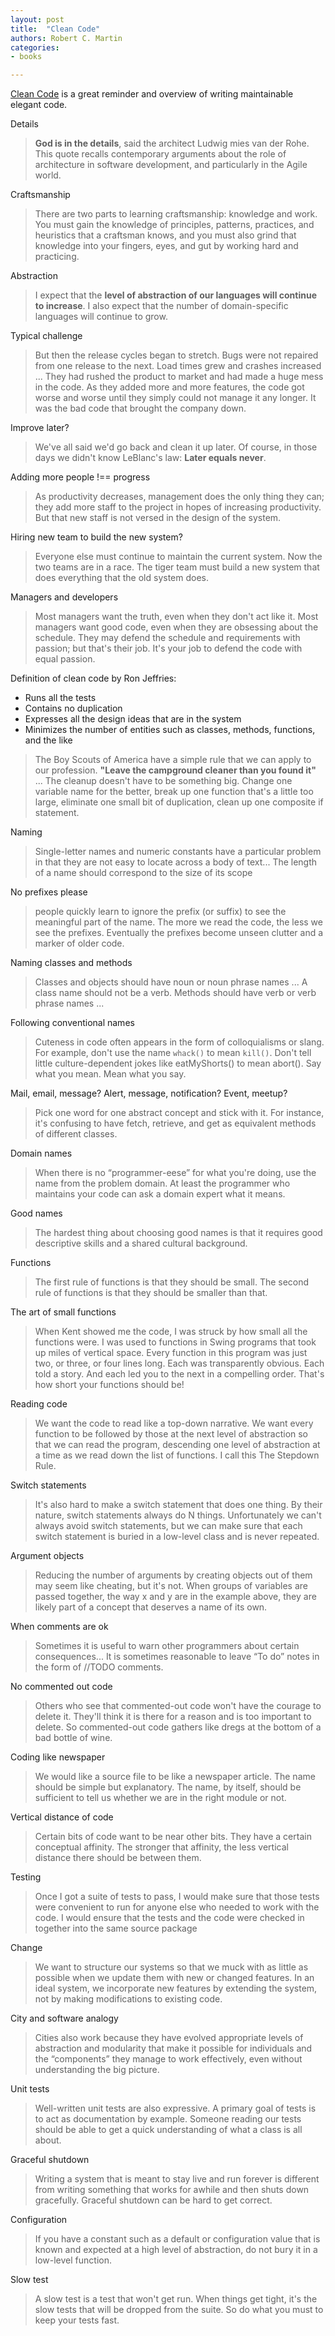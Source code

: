 ```yaml
---
layout: post
title:  "Clean Code"
authors: Robert C. Martin
categories:
- books

---
```


[Clean Code](http://www.amazon.com/Clean-Code-Handbook-Software-Craftsmanship-ebook/dp/B001GSTOAM/ref=dp_kinw_strp_1) is a great reminder and overview of writing maintainable elegant code.

Details

> **God is in the details**, said the architect Ludwig mies van der Rohe. This quote recalls contemporary arguments about the role of architecture in software development, and particularly in the Agile world.

Craftsmanship

> There are two parts to learning craftsmanship: knowledge and work. You must gain the knowledge of principles, patterns, practices, and heuristics that a craftsman knows, and you must also grind that knowledge into your fingers, eyes, and gut by working hard and practicing.

Abstraction

> I expect that the **level of abstraction of our languages will continue to increase**. I also expect that the number of domain-specific languages will continue to grow.

Typical challenge

>  But then the release cycles began to stretch. Bugs were not repaired from one release to the next. Load times grew and crashes increased ... They had rushed the product to market and had made a huge mess in the code. As they added more and more features, the code got worse and worse until they simply could not manage it any longer. It was the bad code that brought the company down.

Improve later?

>  We've all said we'd go back and clean it up later. Of course, in those days we didn't know LeBlanc's law: **Later equals never**.

Adding more people !== progress

> As productivity decreases, management does the only thing they can; they add more staff to the project in hopes of increasing productivity. But that new staff is not versed in the design of the system.

Hiring new team to build the new system?

>  Everyone else must continue to maintain the current system. Now the two teams are in a race. The tiger team must build a new system that does everything that the old system does.

Managers and developers

> Most managers want the truth, even when they don't act like it. Most managers want good code, even when they are obsessing about the schedule. They may defend the schedule and requirements with passion; but that's their job. It's your job to defend the code with equal passion.

Definition of clean code by Ron Jeffries:

- Runs all the tests
- Contains no duplication
- Expresses all the design ideas that are in the system
- Minimizes the number of entities such as classes, methods, functions, and the like

> The Boy Scouts of America have a simple rule that we can apply to our profession. **"Leave the campground cleaner than you found it"** ... The cleanup doesn't have to be something big. Change one variable name for the better, break up one function that's a little too large, eliminate one small bit of duplication, clean up one composite if statement.

Naming

> Single-letter names and numeric constants have a particular problem in that they are not easy to locate across a body of text... The length of a name should correspond to the size of its scope

No prefixes please

> people quickly learn to ignore the prefix (or suffix) to see the meaningful part of the name. The more we read the code, the less we see the prefixes. Eventually the prefixes become unseen clutter and a marker of older code.

Naming classes and methods

> Classes and objects should have noun or noun phrase names ... A class name should not be a verb. Methods should have verb or verb phrase names ...

Following conventional names

> Cuteness in code often appears in the form of colloquialisms or slang. For example, don't use the name `whack()` to mean `kill()`. Don't tell little culture-dependent jokes like eatMyShorts() to mean abort(). Say what you mean. Mean what you say.

Mail, email, message? Alert, message, notification? Event, meetup?

> Pick one word for one abstract concept and stick with it. For instance, it's confusing to have fetch, retrieve, and get as equivalent methods of different classes.

Domain names

> When there is no “programmer-eese” for what you're doing, use the name from the problem domain. At least the programmer who maintains your code can ask a domain expert what it means.

Good names

> The hardest thing about choosing good names is that it requires good descriptive skills and a shared cultural background.

Functions

> The first rule of functions is that they should be small. The second rule of functions is that they should be smaller than that.

The art of small functions

> When Kent showed me the code, I was struck by how small all the functions were. I was used to functions in Swing programs that took up miles of vertical space. Every function in this program was just two, or three, or four lines long. Each was transparently obvious. Each told a story. And each led you to the next in a compelling order. That's how short your functions should be!

Reading code

> We want the code to read like a top-down narrative. We want every function to be followed by those at the next level of abstraction so that we can read the program, descending one level of abstraction at a time as we read down the list of functions. I call this The Stepdown Rule.

Switch statements

> It's also hard to make a switch statement that does one thing. By their nature, switch statements always do N things. Unfortunately we can't always avoid switch statements, but we can make sure that each switch statement is buried in a low-level class and is never repeated.

Argument objects

> Reducing the number of arguments by creating objects out of them may seem like cheating, but it's not. When groups of variables are passed together, the way x and y are in the example above, they are likely part of a concept that deserves a name of its own.

When comments are ok

> Sometimes it is useful to warn other programmers about certain consequences... It is sometimes reasonable to leave “To do” notes in the form of //TODO comments.

No commented out code

> Others who see that commented-out code won't have the courage to delete it. They'll think it is there for a reason and is too important to delete. So commented-out code gathers like dregs at the bottom of a bad bottle of wine.

Coding like newspaper

> We would like a source file to be like a newspaper article. The name should be simple but explanatory. The name, by itself, should be sufficient to tell us whether we are in the right module or not.

Vertical distance of code

> Certain bits of code want to be near other bits. They have a certain conceptual affinity. The stronger that affinity, the less vertical distance there should be between them.

Testing

> Once I got a suite of tests to pass, I would make sure that those tests were convenient to run for anyone else who needed to work with the code. I would ensure that the tests and the code were checked in together into the same source package

Change

> We want to structure our systems so that we muck with as little as possible when we update them with new or changed features. In an ideal system, we incorporate new features by extending the system, not by making modifications to existing code.

City and software analogy

> Cities also work because they have evolved appropriate levels of abstraction and modularity that make it possible for individuals and the “components” they manage to work effectively, even without understanding the big picture.

Unit tests

> Well-written unit tests are also expressive. A primary goal of tests is to act as documentation by example. Someone reading our tests should be able to get a quick understanding of what a class is all about.

Graceful shutdown

> Writing a system that is meant to stay live and run forever is different from writing something that works for awhile and then shuts down gracefully. Graceful shutdown can be hard to get correct.

Configuration

> If you have a constant such as a default or configuration value that is known and expected at a high level of abstraction, do not bury it in a low-level function.

Slow test

> A slow test is a test that won't get run. When things get tight, it's the slow tests that will be
dropped from the suite. So do what you must to keep your tests fast.
